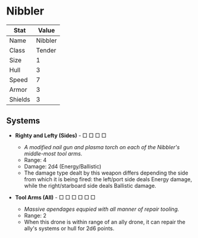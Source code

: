 # Nibbler

| Stat    | Value   |
| ------- | ------- |
| Name    | Nibbler |
| Class   | Tender  |
| Size    | 1       |
| Hull    | 3       |
| Speed   | 7       |
| Armor   | 3       |
| Shields | 3       |

## Systems

- **Righty and Lefty (Sides)** - □ □ □ □
	- *A modified nail gun and plasma torch on each of the Nibbler's middle-most tool arms.*
	- Range: 4
	- Damage: 2d4 (Energy/Ballistic)
	- The damage type dealt by this weapon differs depending the side from which it is being fired: the left/port side deals Energy damage, while the right/starboard side deals Ballistic damage.

- **Tool Arms (All)** - □ □ □ □ □ □
	- *Massive apendages equpied with all manner of repair tooling.*
	- Range: 2
	- When this drone is within range of an ally drone, it can repair the ally's systems or hull for 2d6 points.
